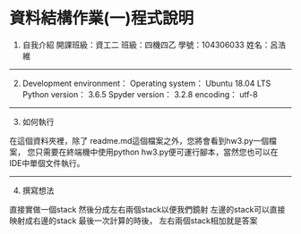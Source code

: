 資料結構作業(一)程式說明
===

1. 自我介紹
開課班級：資工二
班級：四機四乙
學號：104306033 
姓名：呂浩維

---

2. Development environment：
    Operating system： Ubuntu 18.04 LTS
    Python version： 3.6.5
    Spyder version： 3.2.8
    encoding： utf-8
    
---

3. 如何執行

在這個資料夾裡，除了 readme.md這個檔案之外，您將會看到hw3.py一個檔案，
您只需要在終端機中使用python hw3.py便可運行腳本，當然您也可以在 IDE中單個文件執行。

---

4. 撰寫想法

直接實做一個stack
然後分成左右兩個stack以便我們鏡射
左邊的stack可以直接映射成右邊的stack
最後一次計算的時後，
左右兩個stack相加就是答案

